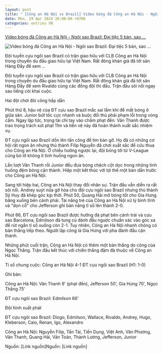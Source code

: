 ```yaml
---
layout: post
title: " [Công an Hà Nội vs Brazil] Video bóng đá Công an Hà Nội - Ngôi sao Brazil: Đại tiệc 5 bàn, sao ..."
date: Mon, 29 Apr 2024 20:00:00 +0700
categories: entries VN
---
```

[Video bóng đá Công an Hà Nội - Ngôi sao Brazil: Đại tiệc 5 bàn, sao ...](https://www.24h.com.vn/bong-da/video-bong-da-cong-an-ha-noi-ngoi-sao-brazil-van-thanh-mo-diem-doi-cong-hap-dan-giao-huu-h1-c48a1563933.html)

![Video bóng đá Công an Hà Nội - Ngôi sao Brazil: Đại tiệc 5 bàn, sao ...](https://cdn.24h.com.vn/upload/2-2024/images/2024-04-29/2-1200-1714393858-562-width1200height628-watermark.jpg)

Đội tuyển cựu ngôi sao Brazil có trận giao hữu với CLB Công an Hà Nội trong chuyến du đấu giao hữu tại Việt Nam. Rất đông khán giả đã tới sân Hàng Đẫy để xem ...

Đội tuyển cựu ngôi sao Brazil có trận giao hữu với CLB Công an Hà Nội trong chuyến du đấu giao hữu tại Việt Nam. Rất đông khán giả đã tới sân Hàng Đẫy để xem Rivaldo cùng các đồng đội thi đấu. Trận đấu sôi nổi ngay sau tiếng còi khai cuộc.

Hai đội chơi đôi công hấp dẫn

Phút thứ 8, hậu vệ của ĐT cựu sao Brazil mắc sai lầm khi để mất bóng ở giữa sân. Junior bứt tốc cực nhanh và buộc đối thủ phải phạm lỗi trong vòng cấm. Ngay lập tức, trọng tài chỉ tay vào chấm phạt đền. Văn Thanh được trao trọng trách sút phạt 11m và tiền vệ này đã hoàn thành xuất sắc nhiệm vụ.

ĐT cựu ngôi sao Brazil dồn lên tấn công để tìm bàn gỡ. Họ đã có những cơ hội rất ngon ăn nhưng thủ thành Filip Nguyễn đã chơi xuất sắc để cứu thua cho Công an Hà Nội. Ở chiều hướng ngược lại, đội bóng tới từ V-League cũng bỏ lỡ không ít tình huống ngon ăn.

Lần lượt Văn Thanh rồi Junior đều đưa bóng chệch cột dọc trong những tình huống đệm bóng cận thành. Hiệp một kết thúc với lợi thế một bàn dẫn trước cho Công an Hà Nội.

Sang tới hiệp hai, Công an Hà Nội thay đổi nhân sự. Trận đấu vẫn diễn ra rất sôi nổi. Andrey suýt nữa gỡ hòa cho đội cựu ngôi sao Brazil nhưng thủ thành Sỹ Huy đã khép góc kịp thời. Phút 50, Quang Hải mở bóng tốt cho Gia Hưng băng xuống bên cánh phải. Tài năng trẻ của Công an Hà Nội xử lý bình tĩnh và "dọn cỗ" cho Jefferson ghi bàn nâng tỉ số lên thành 2-0.

Phút 66, ĐT cựu ngôi sao Brazil được hưởng đá phạt bên cánh trái và cựu sao Barcelona, Edmilson đã tung cú đánh đầu ngược chuẩn xác vào góc xa để rút ngắn tỉ số xuống còn 2-1. Tuy nhiên, Công an Hà Nội nhanh chóng có bàn thắng tiếp theo. Người lập công là Gia Hưng với pha đánh đầu cận thành.

Những phút cuối trận, Công an Hà Nội có thêm một bàn thắng do công của Ngọc Thắng. Trận đấu kết thúc với chiến thắng đậm đà thuộc về Công an Hà Nội.

Tỉ số chung cuộc: Công an Hà Nội 4-1 ĐT cựu ngôi sao Brazil (H1: 1-0)

Ghi bàn:

Công an Hà Nội: Văn Thanh 9' (phạt đền), Jefferson 50', Gia Hưng 70', Ngọc Thắng 75'

ĐT cựu ngôi sao Brazil: Edmilson 66'

Đội hình xuất phát

ĐT cựu ngôi sao Brazil: Diogo, Edmilson, Wallace, Rivaldo, Andrey, Hugo, Kleberson, Caio, Renan, Igo, Alexandro

Công an Hà Nội: Nguyễn Filip, Tấn Tài, Tiến Dụng, Việt Anh, Văn Phương, Văn Thanh, Quang Hải, Văn Toản, Thành Lương, Jefferson, Junior

Nguồn: [Link nguồn]Nguồn: [Link nguồn]

